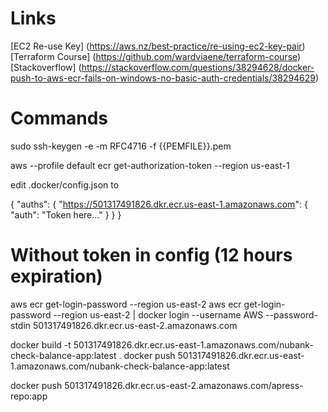 # Links
[EC2 Re-use Key] (https://aws.nz/best-practice/re-using-ec2-key-pair)
[Terraform Course] (https://github.com/wardviaene/terraform-course)
[Stackoverflow] (https://stackoverflow.com/questions/38294628/docker-push-to-aws-ecr-fails-on-windows-no-basic-auth-credentials/38294629)

# Commands
sudo ssh-keygen -e -m RFC4716 -f {{PEMFILE}}.pem

aws --profile default ecr get-authorization-token --region us-east-1

edit .docker/config.json to

{
	"auths": {
        "https://501317491826.dkr.ecr.us-east-1.amazonaws.com": {
        	"auth": "Token here..."
        }
    }
}

# Without token in config (12 hours expiration)

aws ecr get-login-password --region us-east-2
aws ecr get-login-password --region us-east-2 | docker login --username AWS --password-stdin 501317491826.dkr.ecr.us-east-2.amazonaws.com

docker build -t 501317491826.dkr.ecr.us-east-1.amazonaws.com/nubank-check-balance-app:latest .
docker push 501317491826.dkr.ecr.us-east-1.amazonaws.com/nubank-check-balance-app:latest

docker push 501317491826.dkr.ecr.us-east-2.amazonaws.com/apress-repo:app
